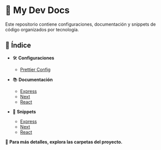 # 📌 My Dev Docs

Este repositorio contiene configuraciones, documentación y snippets de código organizados por tecnología.

## 📂 Índice

- 🛠️ **Configuraciones**

  - [Prettier Config](configs/prettier-config.md)

- 📚 **Documentación**
  - [Express](docs/express/README.md)
  - [Next](docs/next/README.md)
  - [React](docs/react/README.md)
- 🚀 **Snippets**
  - [Express](snippets/express)
  - [Next](snippets/next)
  - [React](snippets/react)

📌 **Para más detalles, explora las carpetas del proyecto.**

